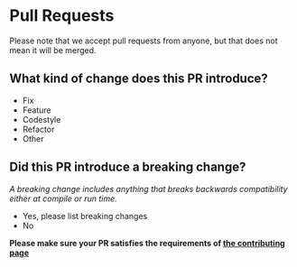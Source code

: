 # Pull Requests

Please note that we accept pull requests from anyone, but that does not mean it will be merged.

## What kind of change does this PR introduce?
* Fix
* Feature
* Codestyle
* Refactor
* Other

## Did this PR introduce a breaking change?
_A breaking change includes anything that breaks backwards compatibility either at compile or run time._
* Yes, please list breaking changes
* No

__Please make sure your PR satisfies the requirements of [the contributing page](CONTRIBUTING.md)__
